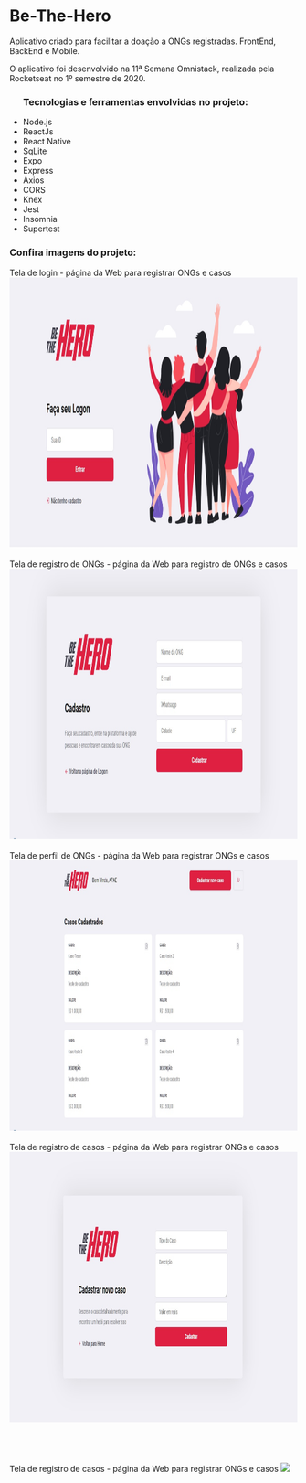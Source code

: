 # Be-The-Hero

Aplicativo criado para facilitar a doação a ONGs registradas. FrontEnd, BackEnd e Mobile.

O aplicativo foi desenvolvido na 11ª Semana Omnistack, realizada pela Rocketseat no 1º semestre de 2020.

<ul>
<h3>Tecnologias e ferramentas envolvidas no projeto:</h3>
<li>Node.js</li>
<li>ReactJs</li>
<li>React Native</li>
<li>SqLite</li>
<li>Expo</<li>
<li>Express</li>
<li>Axios</li>
<li>CORS</li>
<li>Knex</li>
<li>Jest</li>
<li>Insomnia</li>
<li>Supertest</li>
</ul>

<h3> Confira imagens do projeto: </h3>

<View color="#000">
<text> Tela de login - página da Web para registrar ONGs e casos </text>
<img src = "https://github.com/RonilsonRDG/Be-The-Hero/blob/master/Imagens/tela_de_login.jpg" width = "1024" height = "473">
<br> <br>
<text> Tela de registro de ONGs - página da Web para registro de ONGs e casos </text>
<img src = "https://github.com/RonilsonRDG/Be-The-Hero/blob/master/Imagens/tela_cadastro_ongs.jpg" width = "1024" height = "473">
<br> <br>
<text> Tela de perfil de ONGs - página da Web para registrar ONGs e casos </text>
<img src = "https://github.com/RonilsonRDG/Be-The-Hero/blob/master/Imagens/Profile_Ong2.jpg" width = "1024" height = "473">
<br> <br>
<text> Tela de registro de casos - página da Web para registrar ONGs e casos </text>
<img src = "https://github.com/RonilsonRDG/Be-The-Hero/blob/master/Imagens/tela_cadastro_caso.jpg" width = "1024" height = "473">
<br><br>
<br><br>
<br>
<text> Tela de registro de casos - página da Web para registrar ONGs e casos </text>
<img src = "https://github.com/RonilsonRDG/Be-The-Hero/blob/master/Imagens/GIF-200402_234047.gif">
<br><br>
</view>


